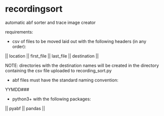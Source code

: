 # recordingsort
automatic abf sorter and trace image creator

requirements:
- csv of files to be moved laid out with the following headers (in any order):

|| location || first_file || last_file || destination ||

NOTE: directories with the destination names will be created in the directory containing the csv file uploaded to recording_sort.py

- abf files must have the standard naming convention:

YYMDD###

- python3+ with the following packages:

|| pyabf || pandas ||
